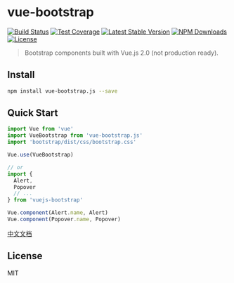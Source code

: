 # vue-bootstrap

[![Build Status](https://img.shields.io/travis/vue-bootstrap.js/master.svg)](https://travis-ci.org/vue-bootstrap.js)
[![Test Coverage](http://img.shields.io/coveralls/vue-bootstrap.js/master.svg)](https://coveralls.io/r/vue-bootstrap.js?branch=master)
[![Latest Stable Version](https://img.shields.io/npm/v/vue-bootstrap.js.svg)](https://www.npmjs.com/package/vue-bootstrap.js)
[![NPM Downloads](https://img.shields.io/npm/dm/vue-bootstrap.js.svg)](https://www.npmjs.com/package/vue-bootstrap.js)
[![License](https://img.shields.io/npm/l/vue-bootstrap.js.svg)](https://www.npmjs.com/package/vue-bootstrap.js)

> Bootstrap components built with Vue.js 2.0 (not production ready).

## Install

``` bash
npm install vue-bootstrap.js --save
```

## Quick Start
``` javascript
import Vue from 'vue'
import VueBootstrap from 'vue-bootstrap.js'
import 'bootstrap/dist/css/bootstrap.css'

Vue.use(VueBootstrap)

// or
import {
  Alert,
  Popover
  // ...
} from 'vuejs-bootstrap'

Vue.component(Alert.name, Alert)
Vue.component(Popover.name, Popover)
```
[中文文档](https://cs1707.github.io/vue-bootstrap/)
## License
MIT
